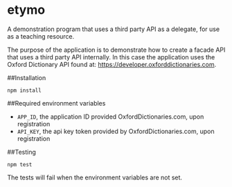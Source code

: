 # etymo
A demonstration program that uses a third party API as a delegate, for use as a teaching resource.

The purpose of the application is to demonstrate how to create a facade API that uses a third party API internally. In this case the application uses the Oxford Dictionary API found at: https://developer.oxforddictionaries.com.

##Installation

``npm install``

##Required environment variables

- `APP_ID`, the application ID provided OxfordDictionaries.com, upon registration
- `API_KEY`, the api key token provided by OxfordDictionaries.com, upon registration

##Testing

``npm test``

The tests will fail when the environment variables are not set.